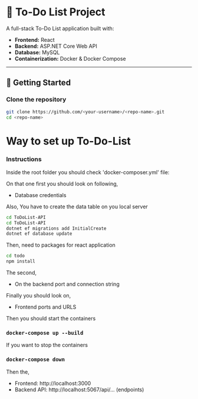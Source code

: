 # 📝 To-Do List Project

A full-stack To-Do List application built with:
- **Frontend:** React
- **Backend:** ASP.NET Core Web API
- **Database:** MySQL
- **Containerization:** Docker & Docker Compose

---

## 🚀 Getting Started

### Clone the repository
```bash
git clone https://github.com/<your-username>/<repo-name>.git
cd <repo-name>
```


# Way to set up To-Do-List

### Instructions

Inside the root folder you should check 'docker-composer.yml' file:

On that one first you should look on following,
- Database credentials 

Also, You have to create the data table on you local server

```bash
cd ToDoList-API
cd ToDoList-API
dotnet ef migrations add InitialCreate
dotnet ef database update

```
Then, need to packages for react application

```bash
cd todo
npm install
```

The second,

- On the backend port and connection string

Finally you should look on,

- Frontend ports and URLS

Then you should start the containers

### `docker-compose up --build`

If you want to stop the containers

### `docker-compose down`

Then the,
- Frontend: http://localhost:3000
- Backend API: http://localhost:5067/api/... (endpoints)

